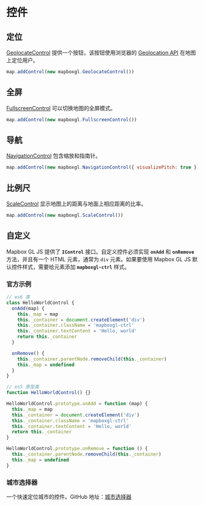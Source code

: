 # 控件

## 定位

[GeolocateControl](https://docs.mapbox.com/mapbox-gl-js/api/markers/#geolocatecontrol) 提供一个按钮，该按钮使用浏览器的 [Geolocation API](https://developer.mozilla.org/zh-CN/docs/Web/API/Geolocation) 在地图上定位用户。

```js
map.addControl(new mapboxgl.GeolocateControl())
```

## 全屏

[FullscreenControl](https://docs.mapbox.com/mapbox-gl-js/api/markers/#fullscreencontrol) 可以切换地图的全屏模式。

```js
map.addControl(new mapboxgl.FullscreenControl())
```

## 导航

[NavigationControl](https://docs.mapbox.com/mapbox-gl-js/api/markers/#navigationcontrol) 包含缩放和指南针。

```js
map.addControl(new mapboxgl.NavigationControl({ visualizePitch: true }))
```

## 比例尺

[ScaleControl](https://docs.mapbox.com/mapbox-gl-js/api/markers/#scalecontrol) 显示地图上的距离与地面上相应距离的比率。

```js
map.addControl(new mapboxgl.ScaleControl())
```

<ClientOnly>
  <common-code-view name="starter-handlers-control" :is-code-view="false"/>
</ClientOnly>

## 自定义

Mapbox GL JS 提供了 **`IControl`** 接口。自定义控件必须实现 **`onAdd`** 和 **`onRemove`** 方法，并且有一个 HTML 元素，通常为 `div` 元素。如果要使用 Mapbox GL JS 默认控件样式，需要给元素添加 **`mapboxgl-ctrl`** 样式。

### 官方示例

```js
// es6 类
class HelloWorldControl {
  onAdd(map) {
    this._map = map
    this._container = document.createElement('div')
    this._container.className = 'mapboxgl-ctrl'
    this._container.textContent = 'Hello, world'
    return this._container
  }

  onRemove() {
    this._container.parentNode.removeChild(this._container)
    this._map = undefined
  }
}

// es5 原型类
function HelloWorldControl() {}

HelloWorldControl.prototype.onAdd = function (map) {
  this._map = map
  this._container = document.createElement('div')
  this._container.className = 'mapboxgl-ctrl'
  this._container.textContent = 'Hello, world'
  return this._container
}

HelloWorldControl.prototype.onRemove = function () {
  this._container.parentNode.removeChild(this._container)
  this._map = undefined
}
```

### 城市选择器

一个快速定位城市的控件。GitHub 地址：[城市选择器](https://github.com/huanglii/city-selector-control)

<ClientOnly>
  <common-code-view name="starter-handlers-city-selector" :is-code-view="false"/>
</ClientOnly>
